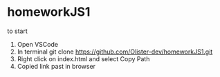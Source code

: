 # homeworkJS1

to start

1.  Open VSCode
2.  In terminal git clone https://github.com/Olister-dev/homeworkJS1.git
3.  Right click on index.html and select Copy Path
4.  Copied link past in browser
